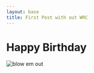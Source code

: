 ```yaml
---
layout: base
title: First Post with out WRC
---
```


# Happy Birthday

![blow em out](https://media.giphy.com/media/zT3ekuKkNRKso/giphy.gif)

